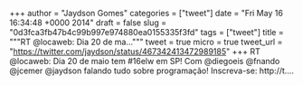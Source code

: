 
+++
author = "Jaydson Gomes"
categories = ["tweet"]
date = "Fri May 16 16:34:48 +0000 2014"
draft = false
slug = "0d3fca3fb47b4c99b997e974880ea0155335f3fd"
tags = ["tweet"]
title = """RT @locaweb: Dia 20 de ma..."""
tweet = true
micro = true
tweet_url = "https://twitter.com/jaydson/status/467342413472989185"
+++
RT @locaweb: Dia 20 de maio tem #16elw em SP! Com @diegoeis @fnando @jcemer @jaydson falando tudo sobre programação! Inscreva-se: http://t.…
